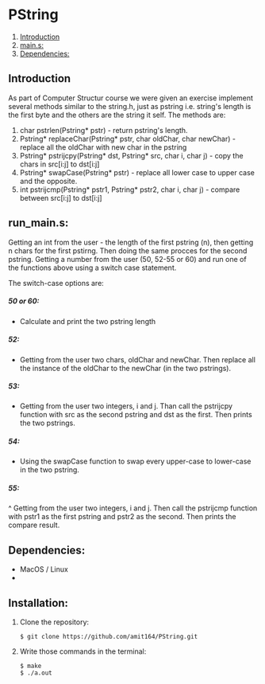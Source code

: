 # PString
1. [Introduction](#introduction)  
2. [main.s:](#main.s)  
3. [Dependencies:](#dependencies)  


## Introduction
As part of Computer Structur course we were given an exercise implement several methods similar to the string.h, just as pstring i.e. string's length is the first byte and the others are the string it self. The methods are:

1. char pstrlen(Pstring* pstr) - return pstring's length.
2. Pstring* replaceChar(Pstring* pstr, char oldChar, char newChar) - replace all the oldChar with new char in the pstring
3. Pstring* pstrijcpy(Pstring* dst, Pstring* src, char i, char j) - copy the chars in src[i:j] to dst[i:j]
4. Pstring* swapCase(Pstring* pstr) - replace all lower case to upper case and the opposite.
5. int pstrijcmp(Pstring* pstr1, Pstring* pstr2, char i, char j) - compare between src[i:j] to dst[i:j]


## run_main.s:
Getting an int from the user - the length of the first pstring (n), then getting n chars for the first pstirng. Then doing the same procces for the second pstring. Getting a number from the user (50, 52-55 or 60) and run one of the functions above using a switch case statement.

The switch-case options are:
##### 50 or 60:
* Calculate and print the two pstring length
##### 52:
* Getting from the user two chars, oldChar and newChar. Then replace all the instance of the oldChar to the newChar (in the two pstrings).
##### 53:
* Getting from the user two integers, i and j. Than call the pstrijcpy function with src as the second pstring and dst as the first. Then prints the two pstrings.
##### 54:
* Using the swapCase function to swap every upper-case to lower-case in the two pstring.
##### 55:
^ Getting from the user two integers, i and j. Then call the pstrijcmp function with pstr1 as the first pstring and pstr2 as the second. Then prints the compare result.


## Dependencies:
* MacOS / Linux
* 

## Installation:
1. Clone the repository:  
    ```
    $ git clone https://github.com/amit164/PString.git
    ```
2. Write those commands in the terminal:
    ```
    $ make 
    $ ./a.out
    ```
